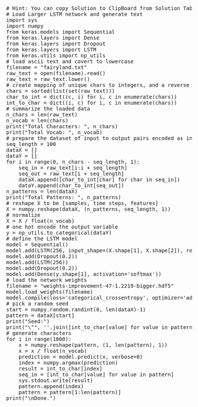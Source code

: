 <pre class="file" data-target="clipboard">
# Hint: You can copy Solution to ClipBoard from Solution Tab
# Load Larger LSTM network and generate text
import sys
import numpy
from keras.models import Sequential
from keras.layers import Dense
from keras.layers import Dropout
from keras.layers import LSTM
from keras.utils import np_utils
# load ascii text and covert to lowercase
filename = "fairyland.txt"
raw_text = open(filename).read()
raw_text = raw_text.lower()
# create mapping of unique chars to integers, and a reverse mapping
chars = sorted(list(set(raw_text)))
char_to_int = dict((c, i) for i, c in enumerate(chars))
int_to_char = dict((i, c) for i, c in enumerate(chars))
# summarize the loaded data
n_chars = len(raw_text)
n_vocab = len(chars)
print("Total Characters: ", n_chars)
print("Total Vocab: ", n_vocab)
# prepare the dataset of input to output pairs encoded as integers
seq_length = 100
dataX = []
dataY = []
for i in range(0, n_chars - seq_length, 1):
	seq_in = raw_text[i:i + seq_length]
	seq_out = raw_text[i + seq_length]
	dataX.append([char_to_int[char] for char in seq_in])
	dataY.append(char_to_int[seq_out])
n_patterns = len(dataX)
print("Total Patterns: ", n_patterns)
# reshape X to be [samples, time steps, features]
X = numpy.reshape(dataX, (n_patterns, seq_length, 1))
# normalize
X = X / float(n_vocab)
# one hot encode the output variable
y = np_utils.to_categorical(dataY)
# define the LSTM model
model = Sequential()
model.add(LSTM(256, input_shape=(X.shape[1], X.shape[2]), return_sequences=True))
model.add(Dropout(0.2))
model.add(LSTM(256))
model.add(Dropout(0.2))
model.add(Dense(y.shape[1], activation='softmax'))
# load the network weights
filename = "weights-improvement-47-1.2219-bigger.hdf5"
model.load_weights(filename)
model.compile(loss='categorical_crossentropy', optimizer='adam')
# pick a random seed
start = numpy.random.randint(0, len(dataX)-1)
pattern = dataX[start]
print("Seed:")
print("\"", ''.join([int_to_char[value] for value in pattern]), "\"")
# generate characters
for i in range(1000):
	x = numpy.reshape(pattern, (1, len(pattern), 1))
	x = x / float(n_vocab)
	prediction = model.predict(x, verbose=0)
	index = numpy.argmax(prediction)
	result = int_to_char[index]
	seq_in = [int_to_char[value] for value in pattern]
	sys.stdout.write(result)
	pattern.append(index)
	pattern = pattern[1:len(pattern)]
print("\nDone.")
</pre>